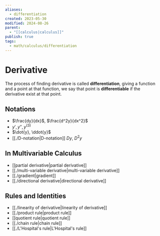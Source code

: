 ```yaml
---
aliases:
  - differentiation
created: 2023-05-30
modified: 2024-08-26
parent:
  - "[[calculus|calculus]]"
publish: true
tags:
  - math/calculus/differentiation
---
```


# Derivative

The process of finding derivative is called **differentiation**, giving a function and a point at that function, we say that point is **differentiable** if the derivative exist at that point.

## Notations
- $\frac{dy}{dx}$, $\frac{d^2y}{dx^2}$
- $y', y'', y^{(3)}$
- $\dot{y}, \ddot{y}$
- [[./D-notation|D-notation]] $Dy$, $D^2 y$

## In Multivariable Calculus
- [[partial derivative|partial derivative]]
- [[./multi-variable derivative|multi-variable derivative]]
- [[./gradient|gradient]]
- [[./directional derivative|directional derivative]]

## Rules and Identities
- [[./linearity of derivative|linearity of derivative]]
- [[./product rule|product rule]]
- [[quotient rule|quotient rule]]
- [[./chain rule|chain rule]]
- [[./L'Hospital's rule|L'Hospital's rule]]
